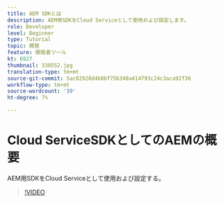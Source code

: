 ```yaml
---
title: AEM SDKとは
description: AEM用SDKをCloud Serviceとして使用および設定します。
role: Developer
level: Beginner
type: Tutorial
topic: 開発
feature: 開発者ツール
kt: 6927
thumbnail: 330552.jpg
translation-type: tm+mt
source-git-commit: 5ac82928d4b0bf75b348a414793c24c3aca92f36
workflow-type: tm+mt
source-wordcount: '39'
ht-degree: 7%

---
```



# Cloud ServiceSDKとしてのAEMの概要

AEM用SDKをCloud Serviceとして使用および設定する。

>[!VIDEO](https://video.tv.adobe.com/v/330552/?quality=12&learn=on)